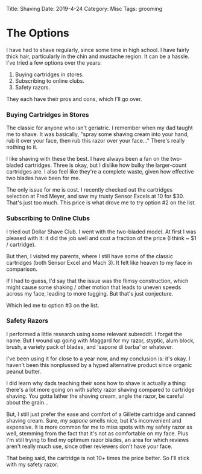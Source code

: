 Title: Shaving
Date: 2019-4-24
Category: Misc
Tags: grooming

# The Options
I have had to shave regularly, since some time in high school. I have fairly thick hair, particularly in the chin and mustache region. It can be a hassle. I've tried a few options over the years:
1. Buying cartridges in stores.
2. Subscribing to online clubs.
3. Safety razors.

They each have their pros and cons, which I'll go over.

### Buying Cartridges in Stores
The classic for anyone who isn't geriatric. I remember when my dad taught me to shave. It was basically, "spray some shaving cream into your hand, rub it over your face, then rub this razor over your face..." There's really nothing to it.

I like shaving with these the best. I have always been a fan on the two-bladed cartridges. Three is okay, but I dislike how bulky the larger-count cartridges are. I also feel like they're a complete waste, given how effective two blades have been for me.

The only issue for me is cost. I recently checked out the cartridges selection at Fred Meyer, and saw my trusty Sensor Excels at 10 for $30. That's just too much. This price is what drove me to try option \#2 on the list.

### Subscribing to Online Clubs
I tried out Dollar Shave Club. I went with the two-bladed model. At first I was pleased with it: it did the job well and cost a fraction of the price (I think ~ $1 / cartridge).

But then, I visited my parents, where I still have some of the classic cartridges (both Sensor Excel and Mach 3). It felt like heaven to my face in comparison.

If I had to guess, I'd say that the issue was the flimsy construction, which might cause some shaking / other motion that leads to uneven speeds across my face, leading to more tugging. But that's just conjecture.

Which led me to option \#3 on the list.

### Safety Razors
I performed a little research using some relevant subreddit. I forget the name. But I wound up going with Maggard for my razor, styptic, alum block, brush, a variety pack of blades, and 'sapone di barba' or whatever.

I've been using it for close to a year now, and my conclusion is: it's okay. I haven't been this nonplussed by a hyped alternative product since organic peanut butter.

I did learn why dads teaching their sons how to shave is actually a thing: there's a lot more going on with safety razor shaving compared to cartridge shaving. You gotta lather the shaving cream, angle the razor, be careful about the grain...

But, I still just prefer the ease and comfort of a Gillette cartridge and canned shaving cream. Sure, my *sapone* smells nice, but it's inconvenient and expensive. It is more common for me to miss spots with my safety razor as well, stemming from the fact that it's not as comfortable on my face. Plus I'm still trying to find my optimum razor blades, an area for which reviews aren't really much use, since other reviewers don't have your face.

That being said, the cartridge is not 10+ times the price better. So I'll stick with my safety razor.
